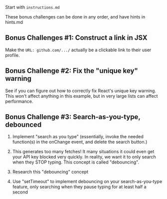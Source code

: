 Start with `instructions.md`

These bonus challenges can be done in any order, and have hints in hints.md



Bonus Challenges #1: Construct a link in JSX
---------------------------------------------------------

Make the `URL: github.com/.../` actually be a clickable link to their user
profile.



Bonus Challenge #2: Fix the "unique key" warning
---------------------------------------------------------

See if you can figure out how to correctly fix React's unique key warning. This
won't affect anything in this example, but in very large lists can affect
performance.



Bonus Challenge #3: Search-as-you-type, debounced
---------------------------------------------------------

1. Implement "search as you type" (essentially, invoke the needed function(s)
in the onChange event, and delete the search button.)

2. This generates too many fetches! It many situations it could even get your
API key blocked very quickly. In reality, we want it to only search when they
STOP typing. This concept is called "debouncing".

3. Research this "debouncing" concept

4. Use "setTimeout" to implement debouncing on your search-as-you-type feature,
only searching when they pause typing for at least half a second

